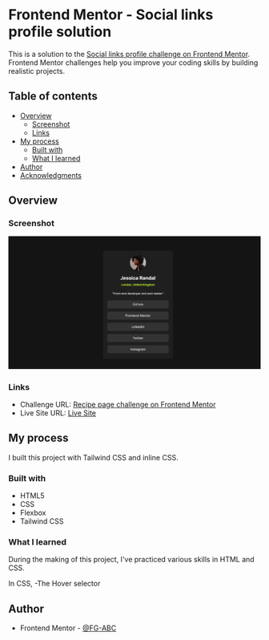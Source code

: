 # Frontend Mentor - Social links profile solution

This is a solution to the [Social links profile challenge on Frontend Mentor](https://www.frontendmentor.io/challenges/social-links-profile-UG32l9m6dQ). Frontend Mentor challenges help you improve your coding skills by building realistic projects. 

## Table of contents

- [Overview](#overview)
  - [Screenshot](#screenshot)
  - [Links](#links)
- [My process](#my-process)
  - [Built with](#built-with)
  - [What I learned](#what-i-learned)
- [Author](#author)
- [Acknowledgments](#acknowledgments)

## Overview

### Screenshot

![Recipe Page Screenshot](./design/Screenshot.png)

### Links

- Challenge URL:  [Recipe page challenge on Frontend Mentor](https://www.frontendmentor.io/challenges/social-links-profile-UG32l9m6dQ)
- Live Site URL: [Live Site](https://fg-abc.github.io/FEM-SocialLinksProfile/)

## My process
I built this project with Tailwind CSS and inline CSS.

### Built with

- HTML5
- CSS
- Flexbox
- Tailwind CSS

### What I learned

During the making of this project, I've practiced various skills in HTML and CSS.

In CSS,
-The Hover selector


## Author

- Frontend Mentor - [@FG-ABC](https://www.frontendmentor.io/profile/FG-ABC)

